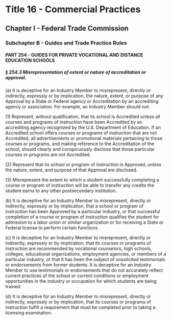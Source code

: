 
# Title 16 - Commercial Practices
## Chapter I - Federal Trade Commission
### Subchapter B - Guides and Trade Practice Rules
#### PART 254 - GUIDES FOR PRIVATE VOCATIONAL AND DISTANCE EDUCATION SCHOOLS
##### § 254.3 Misrepresentation of extent or nature of accreditation or approval.

(a) It is deceptive for an Industry Member to misrepresent, directly or indirectly, expressly or by implication, the nature, extent, or purpose of any Approval by a State or Federal agency or Accreditation by an accrediting agency or association. For example, an Industry Member should not:

(1) Represent, without qualification, that its school is Accredited unless all courses and programs of instruction have been Accredited by an accrediting agency recognized by the U.S. Department of Education. If an Accredited school offers courses or programs of instruction that are not Accredited, all advertisements or promotional materials pertaining to those courses or programs, and making reference to the Accreditation of the school, should clearly and conspicuously disclose that those particular courses or programs are not Accredited.

(2) Represent that its school or program of instruction is Approved, unless the nature, extent, and purpose of that Approval are disclosed.

(3) Misrepresent the extent to which a student successfully completing a course or program of instruction will be able to transfer any credits the student earns to any other postsecondary institution.

(b) It is deceptive for an Industry Member to misrepresent, directly or indirectly, expressly or by implication, that a school or program of instruction has been Approved by a particular industry, or that successful completion of a course or program of instruction qualifies the student for admission to a labor union or similar organization or for receiving a State or Federal license to perform certain functions.

(c) It is deceptive for an Industry Member to misrepresent, directly or indirectly, expressly or by implication, that its courses or programs of instruction are recommended by vocational counselors, high schools, colleges, educational organizations, employment agencies, or members of a particular industry, or that it has been the subject of unsolicited testimonials or endorsements from former students. It is deceptive for an Industry Member to use testimonials or endorsements that do not accurately reflect current practices of the school or current conditions or employment opportunities in the industry or occupation for which students are being trained.

(d) It is deceptive for an Industry Member to misrepresent, directly or indirectly, expressly or by implication, that its courses or programs of instruction fulfill a requirement that must be completed prior to taking a licensing examination.
